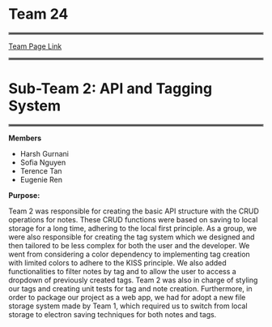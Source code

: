 # Team 24

<hr style="border:2px solid gray">

[Team Page Link](https://github.com/cse110-sp24-team24/cse110-sp24-team24/blob/main/admin/team.md)

<hr style="border:2px solid gray">

# Sub-Team 2: API and Tagging System

<hr style="border:2px solid gray">

**Members**

- Harsh Gurnani
- Sofia Nguyen
- Terence Tan
- Eugenie Ren

**Purpose:**

Team 2 was responsible for creating the basic API structure with the CRUD operations for notes.  These CRUD functions were based on saving to local storage for a long time, adhering to the local first principle.  As a group, we were also responsible for creating the tag system which we designed and then tailored to be less complex for both the user and the developer.  We went from considering a color dependency to implementing tag creation with limited colors to adhere to the KISS principle.  We also added functionalities to filter notes by tag and to allow the user to access a dropdown of previously created tags. Team 2 was also in charge of styling our tags and creating unit tests for tag and note creation. Furthermore, in order to package our project as a web app, we had for adopt a new file storage system made by Team 1, which required us to switch from local storage to electron saving techniques for both notes and tags.

